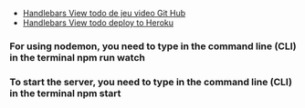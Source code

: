 * [Handlebars View todo de jeu video Git Hub](https://github.com/MiguelJerome/handlebarsViewTodo)
* [Handlebars View todo deploy to Heroku](https://frozen-harbor-56299.herokuapp.com/)


### For using nodemon, you need to type in the command line (CLI) in the terminal    npm run watch
### To start the server, you need to type in the command line (CLI) in the terminal   npm start